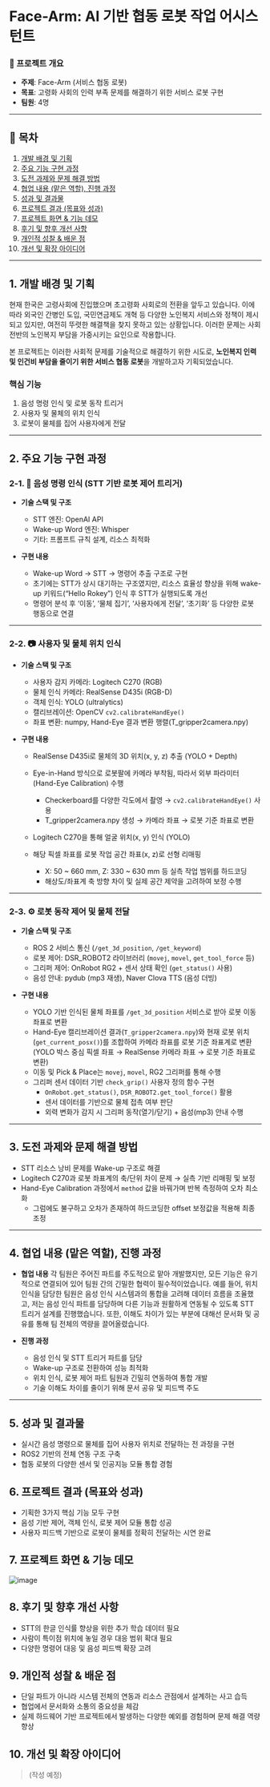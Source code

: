 # Face-Arm: AI 기반 협동 로봇 작업 어시스턴트

### 📅 프로젝트 개요

* **주제**: Face-Arm (서비스 협동 로봇)
* **목표**: 고령화 사회의 인력 부족 문제를 해결하기 위한 서비스 로봇 구현
* **팀원**: 4명

---

## 📌 목차

1. [개발 배경 및 기획](#1-개발-배경-및-기획)  
2. [주요 기능 구현 과정](#2-주요-기능-구현-과정)  
3. [도전 과제와 문제 해결 방법](#3-도전-과제와-문제-해결-방법)  
4. [협업 내용 (맡은 역할), 진행 과정](#4-협업-내용-맡은-역할-진행-과정)  
5. [성과 및 결과물](#5-성과-및-결과물)  
6. [프로젝트 결과 (목표와 성과)](#6-프로젝트-결과-목표와-성과)  
7. [프로젝트 화면 & 기능 데모](#7-프로젝트-화면--기능-데모)  
8. [후기 및 향후 개선 사항](#8-후기-및-향후-개선-사항)  
9. [개인적 성찰 & 배운 점](#9-개인적-성찰--배운-점)  
10. [개선 및 확장 아이디어](#10-개선-및-확장-아이디어)

---

## 1. 개발 배경 및 기획

현재 한국은 고령사회에 진입했으며 초고령화 사회로의 전환을 앞두고 있습니다. 이에 따라 외국인 간병인 도입, 국민연금제도 개혁 등 다양한 노인복지 서비스와 정책이 제시되고 있지만, 여전히 뚜렷한 해결책을 찾지 못하고 있는 상황입니다. 이러한 문제는 사회 전반의 노인복지 부담을 가중시키는 요인으로 작용합니다.

본 프로젝트는 이러한 사회적 문제를 기술적으로 해결하기 위한 시도로, **노인복지 인력 및 인건비 부담을 줄이기 위한 서비스 협동 로봇**을 개발하고자 기획되었습니다.

### 핵심 기능

1. 음성 명령 인식 및 로봇 동작 트리거
2. 사용자 및 물체의 위치 인식
3. 로봇이 물체를 집어 사용자에게 전달

---

## 2. 주요 기능 구현 과정

### 2-1. 🎤 음성 명령 인식 (STT 기반 로봇 제어 트리거)

* **기술 스택 및 구조**

  * STT 엔진: OpenAI API
  * Wake-up Word 엔진: Whisper
  * 기타: 프롬프트 규칙 설계, 리소스 최적화

* **구현 내용**

  * Wake-up Word → STT → 명령어 추출 구조로 구현
  * 초기에는 STT가 상시 대기하는 구조였지만, 리소스 효율성 향상을 위해 wake-up 키워드(“Hello Rokey”) 인식 후 STT가 실행되도록 개선
  * 명령어 분석 후 ‘이동’, ‘물체 집기’, ‘사용자에게 전달’, ‘초기화’ 등 다양한 로봇 행동으로 연결

---

### 2-2. 📷 사용자 및 물체 위치 인식

* **기술 스택 및 구조**

  * 사용자 감지 카메라: Logitech C270 (RGB)
  * 물체 인식 카메라: RealSense D435i (RGB-D)
  * 객체 인식: YOLO (ultralytics)
  * 캘리브레이션: OpenCV `cv2.calibrateHandEye()`
  * 좌표 변환: numpy, Hand-Eye 결과 변환 행렬(T_gripper2camera.npy)

* **구현 내용**

  * RealSense D435i로 물체의 3D 위치(x, y, z) 추출 (YOLO + Depth)
  * Eye-in-Hand 방식으로 로봇팔에 카메라 부착됨, 따라서 외부 파라미터(Hand-Eye Calibration) 수행

    * Checkerboard를 다양한 각도에서 촬영 → `cv2.calibrateHandEye()` 사용  
    * T_gripper2camera.npy 생성 → 카메라 좌표 → 로봇 기준 좌표로 변환  
  * Logitech C270을 통해 얼굴 위치(x, y) 인식 (YOLO) 
  * 해당 픽셀 좌표를 로봇 작업 공간 좌표(x, z)로 선형 리매핑 

    * X: 50 ~ 660 mm, Z: 330 ~ 630 mm 등 실측 작업 범위를 하드코딩
    * 해상도/좌표계 축 방향 차이 및 실제 공간 제약을 고려하여 보정 수행

---

### 2-3. ⚙️ 로봇 동작 제어 및 물체 전달

* **기술 스택 및 구조**

  * ROS 2 서비스 통신 (`/get_3d_position`, `/get_keyword`)
  * 로봇 제어: DSR_ROBOT2 라이브러리 (`movej`, `movel`, `get_tool_force` 등)
  * 그리퍼 제어: OnRobot RG2 + 센서 상태 확인 (`get_status()` 사용)
  * 음성 안내: pydub (mp3 재생), Naver Clova TTS (음성 더빙)

* **구현 내용**

  * YOLO 기반 인식된 물체 좌표를 `/get_3d_position` 서비스로 받아 로봇 이동 좌표로 변환
  * Hand-Eye 캘리브레이션 결과(`T_gripper2camera.npy`)와 현재 로봇 위치(`get_current_posx()`)를 조합하여 카메라 좌표를 로봇 기준 좌표계로 변환<br>
  (YOLO 박스 중심 픽셀 좌표 → RealSense 카메라 좌표 → 로봇 기준 좌표로 변환)
  * 이동 및 Pick & Place는 `movej`, `movel`, RG2 그리퍼를 통해 수행
  * 그리퍼 센서 데이터 기반 `check_grip()` 사용자 정의 함수 구현
    * `OnRobot.get_status()`, `DSR_ROBOT2.get_tool_force()` 활용 
    * 센서 데이터를 기반으로 물체 접촉 여부 판단
    * 외력 변화가 감지 시 그리퍼 동작(열기/닫기) + 음성(mp3) 안내 수행

---

## 3. 도전 과제와 문제 해결 방법

  * STT 리소스 낭비 문제를 Wake-up 구조로 해결
  * Logitech C270과 로봇 좌표계의 축/단위 차이 문제 → 실측 기반 리매핑 및 보정
  * Hand-Eye Calibration 과정에서 `method` 값을 바꿔가며 반복 측정하여 오차 최소화
    * 그럼에도 불구하고 오차가 존재하여 하드코딩한 offset 보정값을 적용해 최종 조정

---

## 4. 협업 내용 (맡은 역할), 진행 과정
* **협업 내용**
각 팀원은 주어진 파트를 주도적으로 맡아 개발했지만, 모든 기능은 유기적으로 연결되어 있어 팀원 간의 긴밀한 협력이 필수적이었습니다. 예를 들어, 위치 인식을 담당한 팀원은 음성 인식 시스템과의 통합을 고려해 데이터 흐름을 조율했고, 저는 음성 인식 파트를 담당하며 다른 기능과 원활하게 연동될 수 있도록 STT 트리거 설계를 진행했습니다. 또한, 이해도 차이가 있는 부분에 대해선 문서화 및 공유를 통해 팀 전체의 역량을 끌어올렸습니다.

* **진행 과정**
  * 음성 인식 및 STT 트리거 파트를 담당
  * Wake-up 구조로 전환하여 성능 최적화
  * 위치 인식, 로봇 제어 파트 팀원과 긴밀히 연동하여 통합 개발
  * 기술 이해도 차이를 줄이기 위해 문서 공유 및 피드백 주도

---

## 5. 성과 및 결과물

  * 실시간 음성 명령으로 물체를 집어 사용자 위치로 전달하는 전 과정을 구현
  * ROS2 기반의 전체 연동 구조 구축
  * 협동 로봇의 다양한 센서 및 인공지능 모듈 통합 경험

## 6. 프로젝트 결과 (목표와 성과)

  * 기획한 3가지 핵심 기능 모두 구현
  * 음성 기반 제어, 객체 인식, 로봇 제어 모듈 통합 성공
  * 사용자 피드백 기반으로 로봇이 물체를 정확히 전달하는 시연 완료

## 7. 프로젝트 화면 & 기능 데모

![image](https://github.com/user-attachments/assets/2b0b3f95-ca7c-4aef-9a30-81f8efa3dd3e)

## 8. 후기 및 향후 개선 사항

  * STT의 한글 인식률 향상을 위한 추가 학습 데이터 필요
  * 사람이 특이점 위치에 놓일 경우 대응 범위 확대 필요
  * 다양한 명령어 대응 및 음성 피드백 확장 고려

## 9. 개인적 성찰 & 배운 점

  * 단일 파트가 아니라 시스템 전체의 연동과 리소스 관점에서 설계하는 사고 습득
  * 협업에서 문서화와 소통의 중요성을 체감
  * 실제 하드웨어 기반 프로젝트에서 발생하는 다양한 예외를 경험하며 문제 해결 역량 향상

## 10. 개선 및 확장 아이디어

> (작성 예정)

